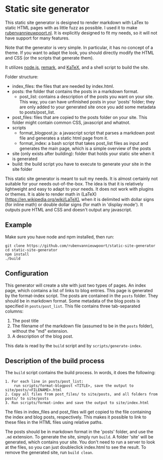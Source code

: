 # Static site generator

This static site generator is designed to render markdown with LaTex to static HTML pages with as little fuzz as possible. I used it to make [rubenvannieuwpoort.nl](https://rubenvannieuwpoort.nl). It is explicitly designed to fit my needs, so it will not have support for many features.

Note that the generator is very simple. In particular, it has no concept of a theme. If you want to adapt the look, you should directly modify the HTML and CSS (or the scripts that generate them).

It utilizes [node.js](https://github.com/nodejs/node), [remark](https://github.com/remarkjs/remark), and [KaTeX](https://github.com/KaTeX/KaTeX), and a shell script to build the site.

Folder structure:
  - index_files: the files that are needed by index.html.
  - posts: the folder that contains the posts in a markdown format.
    - post_list: contains a description of the posts you want on your site. This way, you can have unfinished posts in your 'posts' folder; they are only added to your generated site once you add some metadata to posts/post_list.
  - post_files: files that are copied to the posts folder on your site. This folder might contain common CSS, javascript and whatnot.
  - scripts
    - format_blogpost.js: a javascript script that parses a markdown post file and generates a static html page from it.
    - format_index: a bash script that takes post_list files as input and generates the main page, which is a simple overview of the posts
  - site (only exists after building): folder that holds your static site when it is generated
  - build: the build script you have to execute to generate your site in the site folder

This static site generator is meant to suit my needs. It is almost certainly not suitable for your needs out-of-the-box. The idea is that it is relatively lightweight and easy to adapt to your needs. It does not work with plugins or themes. It is able to render math in (LaTeX)[https://en.wikipedia.org/wiki/LaTeX], when it is delimited with dollar signs (for inline math) or double dollar signs (for math in 'display mode'). It outputs pure HTML and CSS and doesn't output any javascript.


## Example

Make sure you have node and npm installed, then run:

	git clone https://github.com/rubenvannieuwpoort/static-site-generator
	cd static-site-generator
	npm install
	./build


## Configuration

This generator will create a site with just two types of pages. An index page, which contains a list of links to blog entries. This page is generated by the format-index script. The posts are contained in the `posts` folder. They should be in markdown format. Some metadata of the blog posts is specified in `posts/post_list`. This file contains three tab-separated columns:
  1. The post title
  2. The filename of the markdown file (assumed to be in the `posts` folder), without the "md" extension.
  3. A description of the blog post.

This data is read by the `build` script and by `scripts/generate-index`.


## Description of the build process

The `build` script contains the build process. In words, it does the following:

    1. For each line in posts/post_list:
	    run scripts/format-blogpost <TITLE>, save the output to site/posts/<FILENAME>.html
	2. Copy all files from post_files/ to site/posts, and all folders from posts/ to site/posts
	3. Run scripts/format-index and save the output to site/index.html

The files in index_files and post_files will get copied to the file containing the index and blog posts, respectively. This makes it possible to link to these files in the HTML files using relative paths.

The posts should be in markdown format in the 'posts' folder, and use the `.md` extension. To generate the site, simply run `build`. A folder 'site' will be generated, which contains your site. You don't need to run a server to look at the files, so you can just doubleclick index.html to see the result. To remove the generated site, run `build clean`.